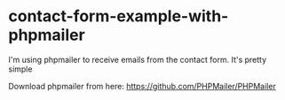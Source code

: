 # contact-form-example-with-phpmailer
I'm using phpmailer to receive emails from the contact form. It's pretty simple

Download phpmailer from here: https://github.com/PHPMailer/PHPMailer
